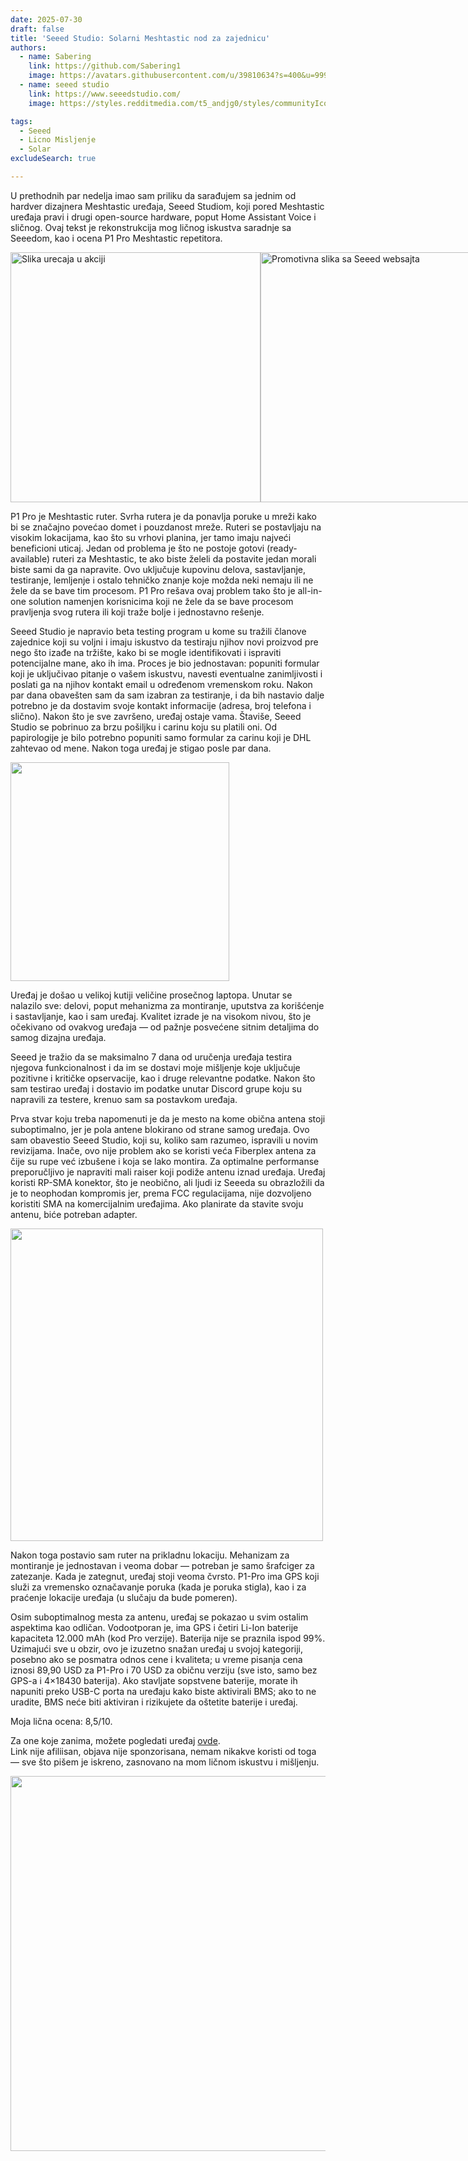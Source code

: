 ```yaml
---
date: 2025-07-30
draft: false
title: 'Seeed Studio: Solarni Meshtastic nod za zajednicu'
authors:
  - name: Sabering
    link: https://github.com/Sabering1
    image: https://avatars.githubusercontent.com/u/39810634?s=400&u=999e24c7af43203f8adcaff15618d8e8da006780&v=4
  - name: seeed studio
    link: https://www.seeedstudio.com/
    image: https://styles.redditmedia.com/t5_andjg0/styles/communityIcon_a7eaet5ibiec1.png?width=128&frame=1&auto=webp&s=bf2e68694c92bd3c8ef1b8b4cb2a9c854530494f

tags:
  - Seeed
  - Licno Misljenje
  - Solar
excludeSearch: true

---
```


U prethodnih par nedelja imao sam priliku da sarađujem sa jednim od hardver dizajnera Meshtastic uređaja, Seeed Studiom, koji pored Meshtastic uređaja pravi i drugi open-source hardware, poput Home Assistant Voice i sličnog. Ovaj tekst je rekonstrukcija mog ličnog iskustva saradnje sa Seeedom, kao i ocena P1 Pro Meshtastic repetitora.

<div style="display: flex; justify-content: flex-start;">
  <img src="/images/vesti/seeed/seedlokacija.webp" width="400" alt="Slika urecaja u akciji" loading="lazy">
  <img src="/images/vesti/seeed/promoimage.webp" width="400" alt="Promotivna slika sa Seeed websajta" loading="lazy">
</div>

P1 Pro je Meshtastic ruter. Svrha rutera je da ponavlja poruke u mreži kako bi se značajno povećao domet i pouzdanost mreže. Ruteri se postavljaju na visokim lokacijama, kao što su vrhovi planina, jer tamo imaju najveći beneficioni uticaj. Jedan od problema je što ne postoje gotovi (ready-available) ruteri za Meshtastic, te ako biste želeli da postavite jedan morali biste sami da ga napravite. Ovo uključuje kupovinu delova, sastavljanje, testiranje, lemljenje i ostalo tehničko znanje koje možda neki nemaju ili ne žele da se bave tim procesom. P1 Pro rešava ovaj problem tako što je all-in-one solution namenjen korisnicima koji ne žele da se bave procesom pravljenja svog rutera ili koji traže bolje i jednostavno rešenje.

Seeed Studio je napravio beta testing program u kome su tražili članove zajednice koji su voljni i imaju iskustvo da testiraju njihov novi proizvod pre nego što izađe na tržište, kako bi se mogle identifikovati i ispraviti potencijalne mane, ako ih ima. Proces je bio jednostavan: popuniti formular koji je uključivao pitanje o vašem iskustvu, navesti eventualne zanimljivosti i poslati ga na njihov kontakt email u određenom vremenskom roku. Nakon par dana obavešten sam da sam izabran za testiranje, i da bih nastavio dalje potrebno je da dostavim svoje kontakt informacije (adresa, broj telefona i slično). Nakon što je sve završeno, uređaj ostaje vama. Štaviše, Seeed Studio se pobrinuo za brzu pošiljku i carinu koju su platili oni. Od papirologije je bilo potrebno popuniti samo formular za carinu koji je DHL zahtevao od mene. Nakon toga uređaj je stigao posle par dana.


<img src="/images/vesti/seeed/3.webp" width="350" loading="lazy">

Uređaj je došao u velikoj kutiji veličine prosečnog laptopa. Unutar se nalazilo sve: delovi, poput mehanizma za montiranje, uputstva za korišćenje i sastavljanje, kao i sam uređaj. Kvalitet izrade je na visokom nivou, što je očekivano od ovakvog uređaja — od pažnje posvećene sitnim detaljima do samog dizajna uređaja.

Seeed je tražio da se maksimalno 7 dana od uručenja uređaja testira njegova funkcionalnost i da im se dostavi moje mišljenje koje uključuje pozitivne i kritičke opservacije, kao i druge relevantne podatke. Nakon što sam testirao uređaj i dostavio im podatke unutar Discord grupe koju su napravili za testere, krenuo sam sa postavkom uređaja.

Prva stvar koju treba napomenuti je da je mesto na kome obična antena stoji suboptimalno, jer je pola antene blokirano od strane samog uređaja. Ovo sam obavestio Seeed Studio, koji su, koliko sam razumeo, ispravili u novim revizijama. Inače, ovo nije problem ako se koristi veća Fiberplex antena za čije su rupe već izbušene i koja se lako montira. Za optimalne performanse preporučljivo je napraviti mali raiser koji podiže antenu iznad uređaja. Uređaj koristi RP-SMA konektor, što je neobično, ali ljudi iz Seeeda su obrazložili da je to neophodan kompromis jer, prema FCC regulacijama, nije dozvoljeno koristiti SMA na komercijalnim uređajima. Ako planirate da stavite svoju antenu, biće potreban adapter.

<img src="/images/vesti/seeed/4.webp" width="500" loading="lazy">

Nakon toga postavio sam ruter na prikladnu lokaciju. Mehanizam za montiranje je jednostavan i veoma dobar — potreban je samo šrafciger za zatezanje. Kada je zategnut, uređaj stoji veoma čvrsto. P1-Pro ima GPS koji služi za vremensko označavanje poruka (kada je poruka stigla), kao i za praćenje lokacije uređaja (u slučaju da bude pomeren).

Osim suboptimalnog mesta za antenu, uređaj se pokazao u svim ostalim aspektima kao odličan. Vodootporan je, ima GPS i četiri Li-Ion baterije kapaciteta 12.000 mAh (kod Pro verzije). Baterija nije se praznila ispod 99%. Uzimajući sve u obzir, ovo je izuzetno snažan uređaj u svojoj kategoriji, posebno ako se posmatra odnos cene i kvaliteta; u vreme pisanja cena iznosi 89,90 USD za P1-Pro i 70 USD za običnu verziju (sve isto, samo bez GPS-a i 4×18430 baterija). Ako stavljate sopstvene baterije, morate ih napuniti preko USB-C porta na uređaju kako biste aktivirali BMS; ako to ne uradite, BMS neće biti aktiviran i rizikujete da oštetite baterije i uređaj.

Moja lična ocena: 8,5/10.

Za one koje zanima, možete pogledati uređaj [ovde](https://www.seeedstudio.com/SenseCAP-Solar-Node-P1-for-Meshtastic-LoRa-p-6425.html).  
Link nije afiliisan, objava nije sponzorisana, nemam nikakve koristi od toga — sve što pišem je iskreno, zasnovano na mom ličnom iskustvu i mišljenju.



<img src="/images/vesti/seeed/seedlokacija.webp" width="600" loading="lazy">


